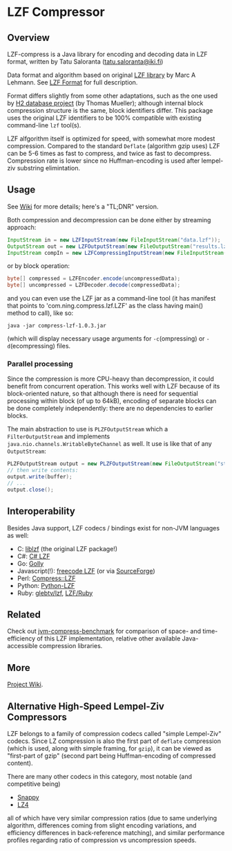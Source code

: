# LZF Compressor

## Overview

LZF-compress is a Java library for encoding and decoding data in LZF format,
written by Tatu Saloranta (tatu.saloranta@iki.fi)

Data format and algorithm based on original [LZF library](http://freshmeat.net/projects/liblzf) by Marc A Lehmann.
See [LZF Format](https://github.com/ning/compress/wiki/LZFFormat) for full description.

Format differs slightly from some other adaptations, such as the one used
by [H2 database project](http://www.h2database.com) (by Thomas Mueller);
although internal block compression structure is the same, block identifiers differ.
This package uses the original LZF identifiers to be 100% compatible with existing command-line `lzf` tool(s).

LZF alfgorithm itself is optimized for speed, with somewhat more modest compression.
Compared to the standard `Deflate` (algorithm gzip uses) LZF can be 5-6 times as fast to compress,
and twice as fast to decompress. Compression rate is lower since no Huffman-encoding is used
after lempel-ziv substring elimintation.

## Usage

See [Wiki](https://github.com/ning/compress/wiki) for more details; here's a "TL;DNR" version.

Both compression and decompression can be done either by streaming approach:

```java
InputStream in = new LZFInputStream(new FileInputStream("data.lzf"));
OutputStream out = new LZFOutputStream(new FileOutputStream("results.lzf"));
InputStream compIn = new LZFCompressingInputStream(new FileInputStream("stuff.txt"));
```

or by block operation:

```java
byte[] compressed = LZFEncoder.encode(uncompressedData);
byte[] uncompressed = LZFDecoder.decode(compressedData);
```

and you can even use the LZF jar as a command-line tool (it has manifest that points to 'com.ning.compress.lzf.LZF' as the class having main() method to call), like so:

    java -jar compress-lzf-1.0.3.jar
  
(which will display necessary usage arguments for `-c`(ompressing) or `-d`(ecompressing) files.

### Parallel processing

Since the compression is more CPU-heavy than decompression, it could benefit from concurrent operation.
This works well with LZF because of its block-oriented nature, so that although there is need for
sequential processing within block (of up to 64kB), encoding of separate blocks can be done completely
independently: there are no dependencies to earlier blocks.

The main abstraction to use is `PLZFOutputStream` which a `FilterOutputStream` and implements
`java.nio.channels.WritableByteChannel` as well. It use is like that of any `OutputStream`:

```java
PLZFOutputStream output = new PLZFOutputStream(new FileOutputStream("stuff.lzf"));
// then write contents:
output.write(buffer);
// ...
output.close();

```

## Interoperability

Besides Java support, LZF codecs / bindings exist for non-JVM languages as well:

* C: [liblzf](http://oldhome.schmorp.de/marc/liblzf.html) (the original LZF package!)
* C#: [C# LZF](https://csharplzfcompression.codeplex.com/)
* Go: [Golly](https://github.com/tav/golly)
* Javascript(!): [freecode LZF](http://freecode.com/projects/lzf) (or via [SourceForge](http://sourceforge.net/projects/lzf/))
* Perl: [Compress::LZF](http://search.cpan.org/dist/Compress-LZF/LZF.pm)
* Python: [Python-LZF](https://github.com/teepark/python-lzf)
* Ruby: [glebtv/lzf](https://github.com/glebtv/lzf), [LZF/Ruby](https://rubyforge.org/projects/lzfruby/)

## Related

Check out [jvm-compress-benchmark](https://github.com/ning/jvm-compressor-benchmark) for comparison of space- and time-efficiency of this LZF implementation, relative other available Java-accessible compression libraries.

## More

[Project Wiki](https://github.com/ning/compress/wiki).

## Alternative High-Speed Lempel-Ziv Compressors

LZF belongs to a family of compression codecs called "simple Lempel-Ziv" codecs.
Since LZ compression is also the first part of `deflate` compression (which is used,
along with simple framing, for `gzip`), it can be viewed as "first-part of gzip"
(second part being Huffman-encoding of compressed content).

There are many other codecs in this category, most notable (and competitive being)

* [Snappy](http://en.wikipedia.org/wiki/Snappy_%28software%29)
* [LZ4](http://en.wikipedia.org/wiki/LZ4_%28compression_algorithm%29)

all of which have very similar compression ratios (due to same underlying algorithm,
differences coming from slight encoding variations, and efficiency differences in
back-reference matching), and similar performance profiles regarding ratio of
compression vs uncompression speeds.
